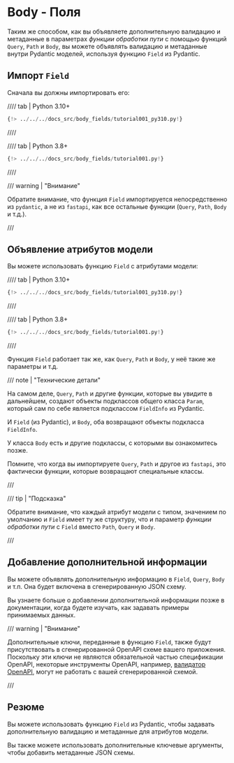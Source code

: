 # Body - Поля

Таким же способом, как вы объявляете дополнительную валидацию и метаданные в параметрах *функции обработки пути* с помощью функций `Query`, `Path` и `Body`, вы можете объявлять валидацию и метаданные внутри Pydantic моделей, используя функцию `Field` из Pydantic.

## Импорт `Field`

Сначала вы должны импортировать его:

//// tab | Python 3.10+

```Python hl_lines="2"
{!> ../../../docs_src/body_fields/tutorial001_py310.py!}
```

////

//// tab | Python 3.8+

```Python hl_lines="4"
{!> ../../../docs_src/body_fields/tutorial001.py!}
```

////

/// warning | "Внимание"

Обратите внимание, что функция `Field` импортируется непосредственно из `pydantic`, а не из `fastapi`, как все остальные функции (`Query`, `Path`, `Body` и т.д.).

///

## Объявление атрибутов модели

Вы можете использовать функцию `Field` с атрибутами модели:

//// tab | Python 3.10+

```Python hl_lines="9-12"
{!> ../../../docs_src/body_fields/tutorial001_py310.py!}
```

////

//// tab | Python 3.8+

```Python hl_lines="11-14"
{!> ../../../docs_src/body_fields/tutorial001.py!}
```

////

Функция `Field` работает так же, как `Query`, `Path` и `Body`, у неё такие же параметры и т.д.

/// note | "Технические детали"

На самом деле, `Query`, `Path` и другие функции, которые вы увидите в дальнейшем, создают объекты подклассов общего класса `Param`, который сам по себе является подклассом `FieldInfo` из Pydantic.

И `Field` (из Pydantic), и `Body`, оба возвращают объекты подкласса `FieldInfo`.

У класса `Body` есть и другие подклассы, с которыми вы ознакомитесь позже.

Помните, что когда вы импортируете `Query`, `Path` и другое из `fastapi`, это фактически функции, которые возвращают специальные классы.

///

/// tip | "Подсказка"

Обратите внимание, что каждый атрибут модели с типом, значением по умолчанию и `Field` имеет ту же структуру, что и параметр *функции обработки пути* с `Field` вместо `Path`, `Query` и `Body`.

///

## Добавление дополнительной информации

Вы можете объявлять дополнительную информацию в `Field`, `Query`, `Body` и т.п. Она будет включена в сгенерированную JSON схему.

Вы узнаете больше о добавлении дополнительной информации позже в документации, когда будете изучать, как задавать примеры принимаемых данных.


/// warning | "Внимание"

Дополнительные ключи, переданные в функцию `Field`, также будут присутствовать в сгенерированной OpenAPI схеме вашего приложения.
Поскольку эти ключи не являются обязательной частью спецификации OpenAPI, некоторые инструменты OpenAPI, например, [валидатор OpenAPI](https://validator.swagger.io/), могут не работать с вашей сгенерированной схемой.

///

## Резюме

Вы можете использовать функцию `Field` из Pydantic, чтобы задавать дополнительную валидацию и метаданные для атрибутов модели.

Вы также можете использовать дополнительные ключевые аргументы, чтобы добавить метаданные JSON схемы.
